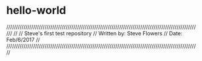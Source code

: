 # hello-world
//////////////////////////////////////////////////////////////////////////////////////////////////////
//
//                                          Steve's first test repository
//                                           Written by: Steve Flowers
//                                           Date:  Feb/6/2017
//
/////////////////////////////////////////////////////////////////////////////////////////////////////
